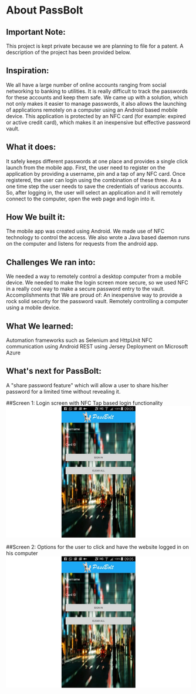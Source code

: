 About PassBolt
===============

Important Note:
-----------
This project is kept private because we are planning to file for a patent. A description of the project has been provided below.

Inspiration: 
-----------
We all have a large number of online accounts ranging from social networking to banking to utilities. It is really difficult to track the passwords for these accounts and keep them safe. We came up with a solution, which not only makes it easier to manage passwords, it also allows the launching of applications remotely on a computer using an Android based mobile device. This application is protected by an NFC card (for example: expired or active credit card), which makes it an inexpensive but effective password vault.

What it does: 
-----------
It safely keeps different passwords at one place and provides a single click launch from the mobile app. First, the user need to register on the application by providing a username, pin and a tap of any NFC card. Once registered, the user can login using the combination of these three. As a one time step the user needs to save the credentials of various accounts. So, after logging in, the user will select an application and it will remotely connect to the computer, open the web page and login into it.

How We built it:
-----------
The mobile app was created using Android. We made use of NFC technology to control the access. We also wrote a Java based daemon runs on the computer and listens for requests from the android app.

Challenges We ran into: 
-----------
We needed a way to remotely control a desktop computer from a mobile device. We needed to make the login screen more secure, so we used NFC in a really cool way to make a secure password entry to the vault.
Accomplishments that We are proud of: An inexpensive way to provide a rock solid security for the password vault. Remotely controlling a computer using a mobile device.

What We learned: 
-----------
Automation frameworks such as Selenium and HttpUnit NFC communication using Android REST using Jersey Deployment on Microsoft Azure

What's next for PassBolt: 
-----------
A "share password feature" which will allow a user to share his/her password for a limited time without revealing it.

##Screen 1: 
Login screen with NFC Tap based login functionality
![Alt text](https://github.com/vishalshubham/PassBolt-Public/blob/master/Screenshots/1.jpg "Optional title")

##Screen 2: 
Options for the user to click and have the website logged in on his computer
![Alt text](https://github.com/vishalshubham/PassBolt-Public/blob/master/Screenshots/1.jpg "Optional title")